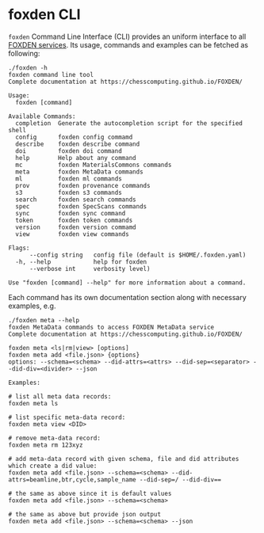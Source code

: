 # foxden CLI
`foxden` Command Line Interface (CLI) provides an uniform interface to all
[FOXDEN services](https://github.com/CHESSComputing/FOXDEN/blob/main/docs/main.md).
Its usage, commands and examples can be fetched as following:

```
./foxden -h
foxden command line tool
Complete documentation at https://chesscomputing.github.io/FOXDEN/

Usage:
  foxden [command]

Available Commands:
  completion  Generate the autocompletion script for the specified shell
  config      foxden config commamd
  describe    foxden describe command
  doi         foxden doi command
  help        Help about any command
  mc          foxden MaterialsCommons commands
  meta        foxden MetaData commands
  ml          foxden ml commands
  prov        foxden provenance commands
  s3          foxden s3 commands
  search      foxden search commands
  spec        foxden SpecScans commands
  sync        foxden sync command
  token       foxden token commands
  version     foxden version commamd
  view        foxden view commands

Flags:
      --config string   config file (default is $HOME/.foxden.yaml)
  -h, --help            help for foxden
      --verbose int     verbosity level)

Use "foxden [command] --help" for more information about a command.
```

Each command has its own documentation section along with necessary examples, e.g.
```
./foxden meta --help
foxden MetaData commands to access FOXDEN MetaData service
Complete documentation at https://chesscomputing.github.io/FOXDEN/

foxden meta <ls|rm|view> [options]
foxden meta add <file.json> {options}
options: --schema=<schema> --did-attrs=<attrs> --did-sep=<separator> --did-div=<divider> --json

Examples:

# list all meta data records:
foxden meta ls

# list specific meta-data record:
foxden meta view <DID>

# remove meta-data record:
foxden meta rm 123xyz

# add meta-data record with given schema, file and did attributes which create a did value:
foxden meta add <file.json> --schema=<schema> --did-attrs=beamline,btr,cycle,sample_name --did-sep=/ --did-div==

# the same as above since it is default values
foxden meta add <file.json> --schema=<schema>

# the same as above but provide json output
foxden meta add <file.json> --schema=<schema> --json
```
